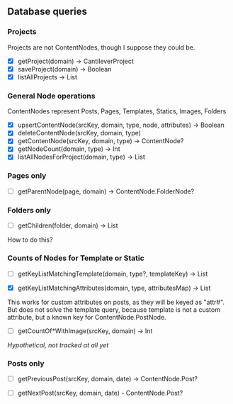 ## Database queries

### Projects

Projects are not ContentNodes, though I suppose they could be.

-[x] getProject(domain) -> CantileverProject
-[x] saveProject(domain) -> Boolean
-[x] listAllProjects -> List<CantileverProject>

### General Node operations

ContentNodes represent Posts, Pages, Templates, Statics, Images, Folders

-[x] upsertContentNode(srcKey, domain, type, node, attributes) -> Boolean
-[x] deleteContentNode(srcKey, domain, type)
-[x] getContentNode(srcKey, domain, type) -> ContentNode?
-[x] getNodeCount(domain, type) -> Int
-[x] listAllNodesForProject(domain, type) -> List<ContentNode>

### Pages only

-[ ] getParentNode(page, domain) -> ContentNode.FolderNode?

### Folders only

-[ ] getChildren(folder, domain) -> List<ContentNode>

How to do this?

### Counts of Nodes for Template or Static

-[ ] getKeyListMatchingTemplate(domain, type?, templateKey) -> List<SrcKey>

-[x] getKeyListMatchingAttributes(domain, type, attributesMap) -> List<SrcKey> 

This works for custom attributes on posts, as they will be keyed as "attr#<keyname>". But does not solve the template query, because template is not a custom attribute, but a known key for ContentNode.PostNode.
-[ ] getCountOf*WithImage(srcKey, domain) -> Int

_Hypothetical, not tracked at all yet_

### Posts only

-[ ] getPreviousPost(srcKey, domain, date) -> ContentNode.Post?
-[ ] getNextPost(srcKey, domain, date) - ContentNode.Post?

